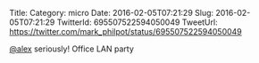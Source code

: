 Title: 
Category: micro
Date: 2016-02-05T07:21:29
Slug: 2016-02-05T07:21:29
TwitterId: 695507522594050049
TweetUrl: https://twitter.com/mark_philpot/status/695507522594050049

[@alex](https://twitter.com/alex) seriously! Office LAN party